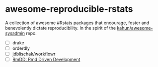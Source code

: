 # awesome-reproducible-rstats
A collection of awesome #Rstats packages that encourage, foster and benevolently dictate reproducibility. In the spirit of the [kahun/awesome-sysadmin](https://github.com/kahun/awesome-sysadmin) repo.

- [ ] drake
- [ ] orderdly
- [ ] [jdblischak/workflowr](https://github.com/jdblischak/workflowr)
- [ ] [RmDD: Rmd Driven Development](https://emilyriederer.netlify.com/post/rmarkdown-driven-development/)
